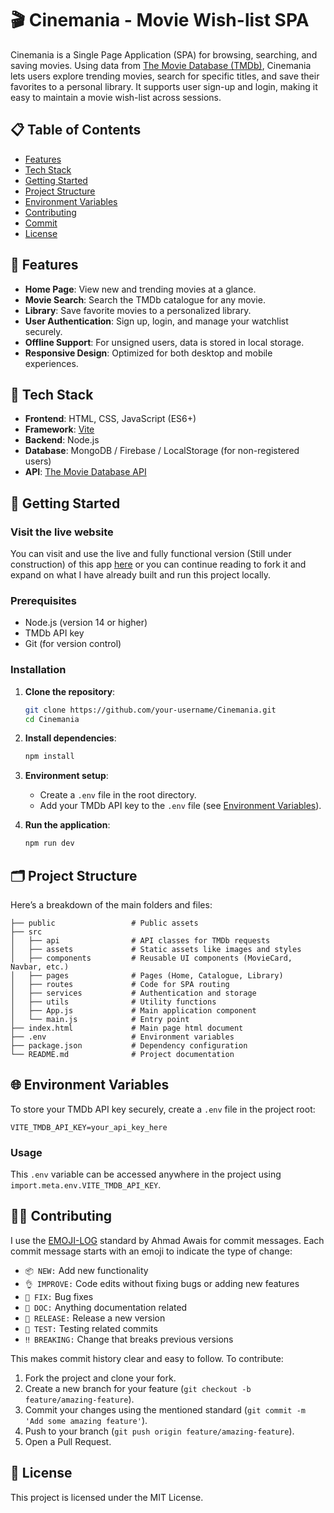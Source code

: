 # 🎬 Cinemania - Movie Wish-list SPA

Cinemania is a Single Page Application (SPA) for browsing, searching, and saving movies. Using data from [The Movie Database (TMDb)](https://www.themoviedb.org/), Cinemania lets users explore trending movies, search for specific titles, and save their favorites to a personal library. It supports user sign-up and login, making it easy to maintain a movie wish-list across sessions.

## 📋 Table of Contents

-   [Features](#features)
-   [Tech Stack](#tech-stack)
-   [Getting Started](#getting-started)
-   [Project Structure](#project-structure)
-   [Environment Variables](#environment-variables)
-   [Contributing](#contributing)
-   [Commit](#contributing)
-   [License](#license)

## 🌟 Features

-   **Home Page**: View new and trending movies at a glance.
-   **Movie Search**: Search the TMDb catalogue for any movie.
-   **Library**: Save favorite movies to a personalized library.
-   **User Authentication**: Sign up, login, and manage your watchlist securely.
-   **Offline Support**: For unsigned users, data is stored in local storage.
-   **Responsive Design**: Optimized for both desktop and mobile experiences.

## 🚀 Tech Stack

-   **Frontend**: HTML, CSS, JavaScript (ES6+)
-   **Framework**: [Vite](https://vitejs.dev/)
-   **Backend**: Node.js
-   **Database**: MongoDB / Firebase / LocalStorage (for non-registered users)
-   **API**: [The Movie Database API](https://www.themoviedb.org/documentation/api)

## 🏁 Getting Started

### Visit the live website

You can visit and use the live and fully functional version (Still under construction) of this app [here]() or you can continue reading to fork it and expand on what I have already built and run this project locally.

### Prerequisites

-   Node.js (version 14 or higher)
-   TMDb API key
-   Git (for version control)

### Installation

1. **Clone the repository**:

    ```bash
    git clone https://github.com/your-username/Cinemania.git
    cd Cinemania
    ```

2. **Install dependencies**:

    ```bash
    npm install
    ```

3. **Environment setup**:

    - Create a `.env` file in the root directory.
    - Add your TMDb API key to the `.env` file (see [Environment Variables](#environment-variables)).

4. **Run the application**:
    ```bash
    npm run dev
    ```

## 🗂 Project Structure

Here’s a breakdown of the main folders and files:

```plaintext
├── public                 # Public assets
├── src
│   ├── api                # API classes for TMDb requests
│   ├── assets             # Static assets like images and styles
│   ├── components         # Reusable UI components (MovieCard, Navbar, etc.)
│   ├── pages              # Pages (Home, Catalogue, Library)
│   ├── routes             # Code for SPA routing
│   ├── services           # Authentication and storage
│   ├── utils              # Utility functions
│   ├── App.js             # Main application component
│   └── main.js            # Entry point
├── index.html             # Main page html document
├── .env                   # Environment variables
├── package.json           # Dependency configuration
└── README.md              # Project documentation
```

## 🌐 Environment Variables

To store your TMDb API key securely, create a `.env` file in the project root:

```plaintext
VITE_TMDB_API_KEY=your_api_key_here
```

### Usage

This `.env` variable can be accessed anywhere in the project using `import.meta.env.VITE_TMDB_API_KEY`.

## 🧑‍💻 Contributing

I use the [EMOJI-LOG](https://github.com/ahmadawais/Emoji-Log) standard by Ahmad Awais for commit messages. Each commit message starts with an emoji to indicate the type of change:

-   `📦 NEW:` Add new functionality
-   `👌 IMPROVE:` Code edits without fixing bugs or adding new features
-   `🐛 FIX:` Bug fixes
-   `📖 DOC:` Anything documentation related
-   `🚀 RELEASE:` Release a new version
-   `🤖 TEST:` Testing related commits
-   `‼️ BREAKING:` Change that breaks previous versions

This makes commit history clear and easy to follow. To contribute:

1. Fork the project and clone your fork.
2. Create a new branch for your feature (`git checkout -b feature/amazing-feature`).
3. Commit your changes using the mentioned standard (`git commit -m 'Add some amazing feature'`).
4. Push to your branch (`git push origin feature/amazing-feature`).
5. Open a Pull Request.

## 📜 License

This project is licensed under the MIT License.
